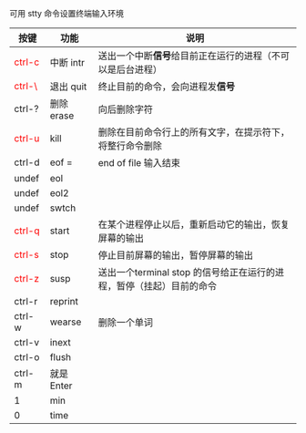 可用 stty 命令设置终端输入环境

| 按键 | 功能 | 说明 |
| - | - | - |
| <font color=red>ctrl-c</font> | 中断 intr | 送出一个中断**信号**给目前正在运行的进程（不可以是后台进程） |
| <font color=red>ctrl-\\</font> | 退出 quit | 终止目前的命令，会向进程发**信号** |
| ctrl-? | 删除 erase | 向后删除字符 |
| <font color=red>ctrl-u</font> | kill | 删除在目前命令行上的所有文字，在提示符下，将整行命令删除 |
| ctrl-d | eof = | end of file 输入结束 |输入结束(EOF)，例如邮件结束的时候 |
| undef | eol |  |
| undef | eol2 |  |
| undef | swtch |  |
| <font color=red>ctrl-q</font> | start | 在某个进程停止以后，重新启动它的输出，恢复屏幕的输出 |
| <font color=red>ctrl-s</font> | stop | 停止目前屏幕的输出，暂停屏幕的输出 |
| <font color=red>ctrl-z</font> | susp | 送出一个terminal stop 的信号给正在运行的进程，暂停（挂起）目前的命令 |
| ctrl-r | reprint |
| ctrl-w | wearse | 删除一个单词 |
| ctrl-v | inext |
| ctrl-o | flush |
| ctrl-m | 就是Enter |
| 1 | min |
| 0 | time | 